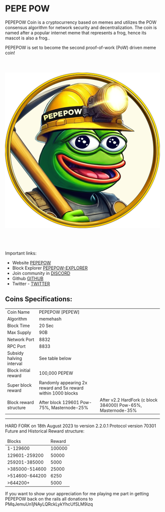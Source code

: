<h1>PEPE POW</h1>
<p> PEPEPOW Coin is a cryptocurrency based on memes and utilizes the POW consensus algorithm for network security and decentralization. The coin is named after a popular internet meme that represents a frog, hence its mascot is also a frog..<p>
<p> PEPEPOW is set to become the second proof-of-work (PoW) driven meme coin!<p>

 <div align="center" style="display: flex; flex-wrap: wrap; justify-content: center; align-items: center; gap: 1em; margin: 4em 0;">
  <img src="https://github.com/MattF42/PePe-core/blob/Reboot/logo.png" style="width: 400px; max-width: 600px; flex-grow: 1;" />
</div>

<br> Important links: <br>
 - Website [PEPEPOW](https://pepecore.wordpress.com/)
 - Block Explorer [PEPEPOW-EXPLORER](https://pepew.mining4people.com/)
 - Join community in [DISCORD](https://discord.gg/wHFMdbjP)
 - Github [GITHUB](https://github.com/MattF42/PePe-core/)
 - Twitter - [TWITTER](https://twitter.com/PEPEWCommunity)
  
  
<h2><strong>Coins Specifications:</strong></h2>
<table>
<tbody>
<tr>
<td>Coin Name</td>
<td>PEPEPOW [PEPEW]</td>
</tr>
<tr>
<td>Algorithm</td>
<td>memehash</td>
</tr>
<tr>
<td>Block Time</td>
<td>20 Sec</td>
</tr>
<tr>
<td>Max Supply</td>
<td>90B</td>
</tr>
<tr>
<td>Network Port</td>
<td>8832</td>
</tr>
<tr>
<td>RPC Port</td>
<td>8833</td>
</tr>
<tr>
<td>Subsidy halving interval</td>
<td>See table below</td>
</tr>
<tr>
<td>Block initial reward</td>
<td>100,000  PEPEW</td>
</tr>
<tr>
<td>Super block reward</td>
<td>Randomly appearing 2x reward and 5x reward within 1000 blocks</td>
</tr>
<tr>
<td>Block reward structure</td>
<td>After block 129601 Pow-75%, Masternode-25%</td>
 <td>After v2.2 HardFork (c block 384000) Pow-65%, Masternode-35%</td>
</tr>
</tbody>
</table>

<HR>
HARD FORK on 18th August 2023 to version 2.2.0.1 Protocol version 70301<BR>
Future and Historical Reward structure:
<TABLE>
<THEAD>
<TD>Blocks</TD><TD>Reward</TD></THEAD>
<TBODY>
<TR>
<TD>1-129600</TD><TD>100000</TD></TR>
<TD>129601-259200</TD><TD>50000</TD></TR>
<TD>259201-385000</TD><TD>5000</TD></TR>
<TD>>385000-514600</TD><TD>25000</TD></TR>
<TD>>514600-644200</TD><TD>6250</TD></TR>
<TD>>644200+</TD><TD>5000</TD></TR>
</TBODY>
</TABLE>

If you want to show your appreciation for me playing me part in getting PEPEPOW back on the rails all donations to PMqJemuUn1jNAyLQRckLykYhcUfSLM9izq
